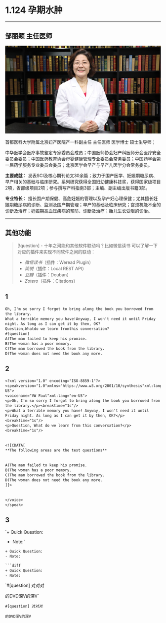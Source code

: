 # 1.124 孕期水肿

---

## 邹丽颖 主任医师

![1678509286575](image/c01_124/1678509286575.png)

首都医科大学附属北京妇产医院产一科副主任 主任医师 医学博士 硕士生导师；

中华医学会医疗事故鉴定专家委员会成员；中国医师协会妇产科医师分会医疗安全委员会委员；中国医药教育协会母婴健康管理专业委员会常务委员；中国药学会第一届药学服务专业委员会委员；北京医学会早产与早产儿医学分会常务委员。

**主要成就：** 发表SCI及核心期刊论文30余篇；致力于围产医学、妊娠期糖尿病、早产相关的基础与临床研究。系列研究获得全国妇幼健康科技奖，获得国家级项目2项，省部级项目2项；参与撰写产科指南3部；主编、副主编出版书籍3部。

**专业特长：** 擅长围产期保健、高危妊娠的管理以及孕产妇心理保健；尤其擅长妊娠期糖尿病的诊断、监测及围产期管理；早产的基础及临床研究；宫颈机能不全的诊断及治疗；妊娠期高血压疾病的预防、诊断及治疗；胎儿生长受限的诊治。

---

## 其他功能

> [!question] - 十年之河能和其他软件联动吗？比如微信读书
> 可以了解一下对应的插件来实现不同软件之间的联动：
>
> - *微信读书*（插件：Weread Plugin）
> - *简悦*（插件：Local REST API）
> - *豆瓣*（插件：Douban）
> - *Zotero*（插件：Citations）




## 1



```
Oh, I'm so sorry I forgot to bring along the book you borrowed from the library.
What a terrible memory you have!Anyway, I won't need it until Friday night. As long as I can get it by then, OK?
Question,Whatdo we learn fromthis conversation?
#[question] 
A)The man failed to keep his promise.
B)The woman has a poor memory.
C)The man borrowed the book from the library.
D)The woman does not need the book any more.
```



## 2



```
<?xml version="1.0" encoding="ISO-8859-1"?>
<speakversion="1.0"xmlns="https://www.w3.org/2001/10/synthesis"xml:lang="en-US">
<voicename="VW Paul"xml:lang="en-US">
<p>Oh, I'm so sorry I forgot to bring along the book you borrowed from the library.</p><breaktime="1s"/>
<p>What a terrible memory you have! Anyway, I won't need it until Friday night. As long as I can get it by then, OK?</p><breaktime="1s"/>
<p>Question, What do we learn from this conversation?</p><breaktime="1s"/>


<![CDATA[
**The following areas are the test questions**


A)The man failed to keep his promise.
B)The woman has a poor memory.
C)The man borrowed the book from the library.
D)The woman does not need the book any more.
]]>


</voice>
</speak>
```




## 3


`+ Quick Question:

- Note:`


```
+ Quick Question:
- Note:
```


```
```diff
+ Quick Question:
- Note:
```




`#[question] 对对对

的DVD深V的深V`



```
#[question] 对对对

的DVD深V的深V
```
